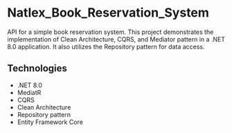 # Natlex_Book_Reservation_System

API for a simple book reservation system.
This project demonstrates the implementation of Clean Architecture, CQRS, and Mediator pattern in a .NET 8.0 application. It also utilizes the Repository pattern for data access.

## Technologies

* .NET 8.0
* MediatR
* CQRS
* Clean Architecture
* Repository pattern
* Entity Framework Core
